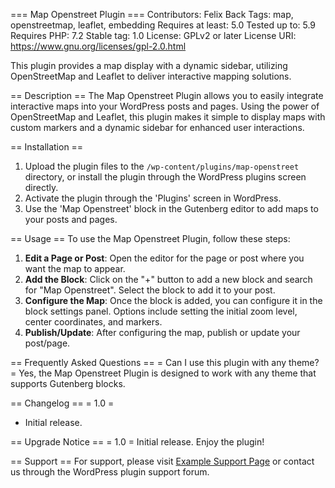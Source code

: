 === Map Openstreet Plugin ===
Contributors: Felix Back
Tags: map, openstreetmap, leaflet, embedding
Requires at least: 5.0
Tested up to: 5.9
Requires PHP: 7.2
Stable tag: 1.0
License: GPLv2 or later
License URI: https://www.gnu.org/licenses/gpl-2.0.html

This plugin provides a map display with a dynamic sidebar, utilizing OpenStreetMap and Leaflet to deliver interactive mapping solutions.

== Description ==
The Map Openstreet Plugin allows you to easily integrate interactive maps into your WordPress posts and pages. Using the power of OpenStreetMap and Leaflet, this plugin makes it simple to display maps with custom markers and a dynamic sidebar for enhanced user interactions.

== Installation ==
1. Upload the plugin files to the `/wp-content/plugins/map-openstreet` directory, or install the plugin through the WordPress plugins screen directly.
2. Activate the plugin through the 'Plugins' screen in WordPress.
3. Use the 'Map Openstreet' block in the Gutenberg editor to add maps to your posts and pages.

== Usage ==
To use the Map Openstreet Plugin, follow these steps:

1. **Edit a Page or Post**: Open the editor for the page or post where you want the map to appear.
2. **Add the Block**: Click on the "+" button to add a new block and search for "Map Openstreet". Select the block to add it to your post.
3. **Configure the Map**: Once the block is added, you can configure it in the block settings panel. Options include setting the initial zoom level, center coordinates, and markers.
4. **Publish/Update**: After configuring the map, publish or update your post/page.

 

== Frequently Asked Questions ==
= Can I use this plugin with any theme? =
Yes, the Map Openstreet Plugin is designed to work with any theme that supports Gutenberg blocks.

 
== Changelog ==
= 1.0 =
- Initial release.

== Upgrade Notice ==
= 1.0 =
Initial release. Enjoy the plugin!

== Support ==
For support, please visit [Example Support Page](http://example.com/support) or contact us through the WordPress plugin support forum.
